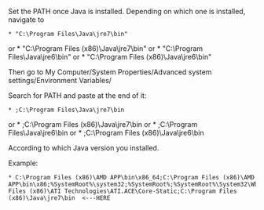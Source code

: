 Set the PATH once Java is installed.
Depending on which one is installed, navigate to 


    * "C:\Program Files\Java\jre7\bin" 
or 
    * "C:\Program Files (x86)\Java\jre7\bin"
or
    * "C:\Program Files\Java\jre6\bin"
or
    * "C:\Program Files (x86)\Java\jre6\bin"



Then go to My Computer/System Properties/Advanced system settings/Environment Variables/

Search for PATH and paste at the end of it:


    * ;C:\Program Files\Java\jre7\bin 
or 
    * ;C:\Program Files (x86)\Java\jre7\bin
or
    * ;C:\Program Files\Java\jre6\bin
or
    * ;C:\Program Files (x86)\Java\jre6\bin


According to which Java version you installed.


Example:

    * C:\Program Files (x86)\AMD APP\bin\x86_64;C:\Program Files (x86)\AMD APP\bin\x86;%SystemRoot%\system32;%SystemRoot%;%SystemRoot%\System32\Wbem;%SYSTEMROOT%\System32\WindowsPowerShell\v1.0\;C:\Program Files (x86)\ATI Technologies\ATI.ACE\Core-Static;C:\Program Files (x86)\Java\jre7\bin  <---HERE
